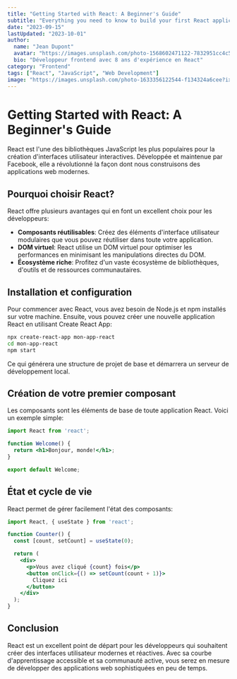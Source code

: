 ```yaml
---
title: "Getting Started with React: A Beginner's Guide"
subtitle: "Everything you need to know to build your first React application"
date: "2023-09-15"
lastUpdated: "2023-10-01"
author:
  name: "Jean Dupont"
  avatar: "https://images.unsplash.com/photo-1568602471122-7832951cc4c5?ixlib=rb-4.0.3&ixid=M3wxMjA3fDB8MHxwaG90by1wYWdlfHx8fGVufDB8fHx8fA%3D%3D&auto=format&fit=crop&w=256&q=80"
  bio: "Développeur frontend avec 8 ans d'expérience en React"
category: "Frontend"
tags: ["React", "JavaScript", "Web Development"]
image: "https://images.unsplash.com/photo-1633356122544-f134324a6cee?ixlib=rb-4.0.3&ixid=M3wxMjA3fDB8MHxwaG90by1wYWdlfHx8fGVufDB8fHx8fA%3D%3D&auto=format&fit=crop&w=1000&q=80"
---
```


# Getting Started with React: A Beginner's Guide

React est l'une des bibliothèques JavaScript les plus populaires pour la création d'interfaces utilisateur interactives. Développée et maintenue par Facebook, elle a révolutionné la façon dont nous construisons des applications web modernes.

## Pourquoi choisir React?

React offre plusieurs avantages qui en font un excellent choix pour les développeurs:

- **Composants réutilisables**: Créez des éléments d'interface utilisateur modulaires que vous pouvez réutiliser dans toute votre application.
- **DOM virtuel**: React utilise un DOM virtuel pour optimiser les performances en minimisant les manipulations directes du DOM.
- **Écosystème riche**: Profitez d'un vaste écosystème de bibliothèques, d'outils et de ressources communautaires.

## Installation et configuration

Pour commencer avec React, vous avez besoin de Node.js et npm installés sur votre machine. Ensuite, vous pouvez créer une nouvelle application React en utilisant Create React App:

```bash
npx create-react-app mon-app-react
cd mon-app-react
npm start
```

Ce qui générera une structure de projet de base et démarrera un serveur de développement local.

## Création de votre premier composant

Les composants sont les éléments de base de toute application React. Voici un exemple simple:

```jsx
import React from 'react';

function Welcome() {
  return <h1>Bonjour, monde!</h1>;
}

export default Welcome;
```

## État et cycle de vie

React permet de gérer facilement l'état des composants:

```jsx
import React, { useState } from 'react';

function Counter() {
  const [count, setCount] = useState(0);

  return (
    <div>
      <p>Vous avez cliqué {count} fois</p>
      <button onClick={() => setCount(count + 1)}>
        Cliquez ici
      </button>
    </div>
  );
}
```

## Conclusion

React est un excellent point de départ pour les développeurs qui souhaitent créer des interfaces utilisateur modernes et réactives. Avec sa courbe d'apprentissage accessible et sa communauté active, vous serez en mesure de développer des applications web sophistiquées en peu de temps.
